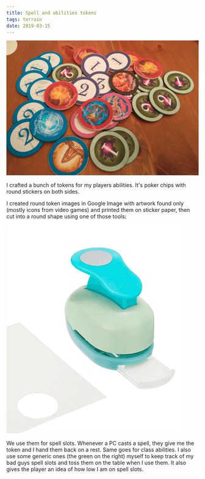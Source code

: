 ```yaml
---
title: Spell and abilities tokens
tags: terrain
date: 2019-03-15
---
```


![image-20200722120437243](image-20200722120437243.png)

I crafted a bunch of tokens for my players abilities. It's poker chips with round stickers on both sides.

I created round token images in Google Image with artwork found only (mostly icons from video games) and printed them on sticker paper, then cut into a round shape using one of those tools:

![img](image-removebg-preview.png)

We use them for spell slots. Whenever a PC casts a spell, they give me the token and I hand them back on a rest. Same goes for class abilities. I also use some generic ones (the green on the right) myself to keep track of my bad guys spell slots and toss them on the table when I use them. It also gives the player an idea of how low I am on spell slots.